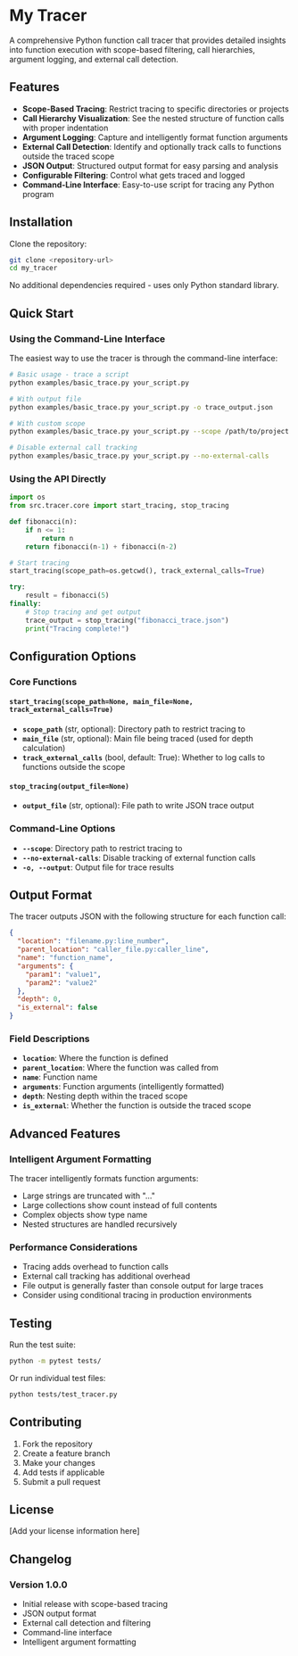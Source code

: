 # My Tracer

A comprehensive Python function call tracer that provides detailed insights into function execution with scope-based filtering, call hierarchies, argument logging, and external call detection.

## Features

- **Scope-Based Tracing**: Restrict tracing to specific directories or projects
- **Call Hierarchy Visualization**: See the nested structure of function calls with proper indentation
- **Argument Logging**: Capture and intelligently format function arguments
- **External Call Detection**: Identify and optionally track calls to functions outside the traced scope
- **JSON Output**: Structured output format for easy parsing and analysis
- **Configurable Filtering**: Control what gets traced and logged
- **Command-Line Interface**: Easy-to-use script for tracing any Python program

## Installation

Clone the repository:
```bash
git clone <repository-url>
cd my_tracer
```

No additional dependencies required - uses only Python standard library.

## Quick Start

### Using the Command-Line Interface

The easiest way to use the tracer is through the command-line interface:

```bash
# Basic usage - trace a script
python examples/basic_trace.py your_script.py

# With output file
python examples/basic_trace.py your_script.py -o trace_output.json

# With custom scope
python examples/basic_trace.py your_script.py --scope /path/to/project

# Disable external call tracking
python examples/basic_trace.py your_script.py --no-external-calls
```

### Using the API Directly

```python
import os
from src.tracer.core import start_tracing, stop_tracing

def fibonacci(n):
    if n <= 1:
        return n
    return fibonacci(n-1) + fibonacci(n-2)

# Start tracing
start_tracing(scope_path=os.getcwd(), track_external_calls=True)

try:
    result = fibonacci(5)
finally:
    # Stop tracing and get output
    trace_output = stop_tracing("fibonacci_trace.json")
    print("Tracing complete!")
```

## Configuration Options

### Core Functions

#### `start_tracing(scope_path=None, main_file=None, track_external_calls=True)`

- **`scope_path`** (str, optional): Directory path to restrict tracing to
- **`main_file`** (str, optional): Main file being traced (used for depth calculation)
- **`track_external_calls`** (bool, default: True): Whether to log calls to functions outside the scope

#### `stop_tracing(output_file=None)`

- **`output_file`** (str, optional): File path to write JSON trace output

### Command-Line Options

- **`--scope`**: Directory path to restrict tracing to
- **`--no-external-calls`**: Disable tracking of external function calls
- **`-o, --output`**: Output file for trace results

## Output Format

The tracer outputs JSON with the following structure for each function call:

```json
{
  "location": "filename.py:line_number",
  "parent_location": "caller_file.py:caller_line",
  "name": "function_name",
  "arguments": {
    "param1": "value1",
    "param2": "value2"
  },
  "depth": 0,
  "is_external": false
}
```

### Field Descriptions

- **`location`**: Where the function is defined
- **`parent_location`**: Where the function was called from
- **`name`**: Function name
- **`arguments`**: Function arguments (intelligently formatted)
- **`depth`**: Nesting depth within the traced scope
- **`is_external`**: Whether the function is outside the traced scope

## Advanced Features

### Intelligent Argument Formatting

The tracer intelligently formats function arguments:

- Large strings are truncated with "..."
- Large collections show count instead of full contents
- Complex objects show type name
- Nested structures are handled recursively

### Performance Considerations

- Tracing adds overhead to function calls
- External call tracking has additional overhead
- File output is generally faster than console output for large traces
- Consider using conditional tracing in production environments

## Testing

Run the test suite:

```bash
python -m pytest tests/
```

Or run individual test files:

```bash
python tests/test_tracer.py
```

## Contributing

1. Fork the repository
2. Create a feature branch
3. Make your changes
4. Add tests if applicable
5. Submit a pull request

## License

[Add your license information here]

## Changelog

### Version 1.0.0
- Initial release with scope-based tracing
- JSON output format
- External call detection and filtering
- Command-line interface
- Intelligent argument formatting
